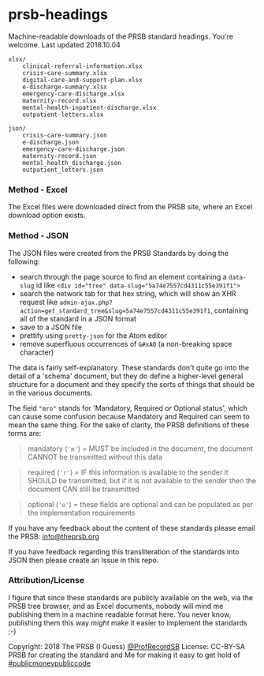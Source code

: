 # prsb-headings
Machine-readable downloads of the PRSB standard headings. You're welcome.
Last updated 2018.10.04

```
xlsx/
    clinical-referral-information.xlsx
    crisis-care-summary.xlsx
    digital-care-and-support-plan.xlsx
    e-discharge-summary.xlsx
    emergency-care-discharge.xlsx
    maternity-record.xlsx
    mental-health-inpatient-discharge.xlsx
    outpatient-letters.xlsx
    
json/
    crisis-care-summary.json
    e-discharge.json
    emergency-care-discharge.json
    maternity-record.json
    mental_health_discharge.json
    outpatient_letters.json
```

### Method - Excel
The Excel files were downloaded direct from the PRSB site, where an Excel download option exists.

### Method - JSON
The JSON files were created from the PRSB Standards by doing the following:
* search through the page source to find an element containing a `data-slug` id like `<div id="tree" data-slug="5a74e7557cd4311c55e391f1">`
* search the network tab for that hex string, which will show an XHR request like `admin-ajax.php?action=get_standard_tree&slug=5a74e7557cd4311c55e391f1`, containing all of the standard in a JSON format
* save to a JSON file
* prettify using `pretty-json` for the Atom editor
* remove superfluous occurrences of `&#xA0` (a non-breaking space character)

The data is fairly self-explanatory. These standards don't quite go into the detail of a 'schema' document, but they do define a higher-level general structure for a document and they specify the sorts of things that should be in the various documents.

The field `"mro"` stands for 'Mandatory, Required or Optional status', which can cause some confusion because Mandatory and Required can seem to mean the same thing. For the sake of clarity, the PRSB definitions of these terms are:

> mandatory (`'m'`) = MUST be included in the document, the document CANNOT be transmitted without this data

> required (`'r'`) = IF this information is available to the sender it SHOULD be transmitted, but if it is not available to the sender then the document CAN still be transmitted

> optional (`'o'`) = these fields are optional and can be populated as per the implementation requirements

If you have any feedback about the content of these standards please email the PRSB: [info@theprsb.org](info@theprsb.org)

If you have feedback regarding this transliteration of the standards into JSON then please create an Issue in this repo.

### Attribution/License
I figure that since these standards are publicly available on the web, via the PRSB tree browser, and as Excel documents, nobody will mind me publishing them in a machine readable format here. You never know, publishing them this way _might_ make it easier to implement the standards ;-)

Copyright: 2018 The PRSB (I Guess) [@ProfRecordSB](https://twitter.com/profrecordsb)
License: CC-BY-SA PRSB for creating the standard and Me for making it easy to get hold of
[#publicmoneypubliccode](https://publiccode.eu/)
